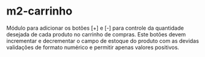 # m2-carrinho

Módulo para adicionar os botões [+] e [-] para controle da quantidade desejada de cada produto no carrinho de compras. Este botões devem incrementar e decrementar o campo de estoque do produto com as devidas validações de formato numérico e permitir apenas valores positivos.
